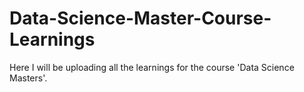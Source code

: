 # Data-Science-Master-Course-Learnings
Here I will be uploading all the learnings for the course 'Data Science Masters'.
